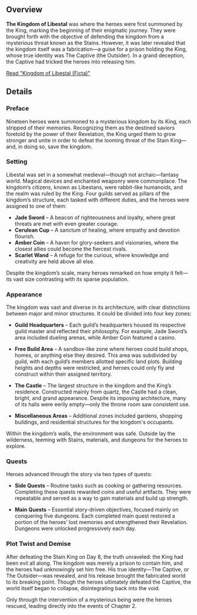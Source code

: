 <!-- title: Kingdom of Libestal (Ficta) -->
<!-- quote: A noble kingdom, besieged by monsters of shadow—but it was all a lie -->
<!-- chapters: 0 -->
<!-- images: (Entrance into the Kingdom of Libestal), (Libestal Overview #1), (Libestal Overview #2), (Outside view of the kingdom's castle), (Outside view of the Shopping Building #1), (Outside view of the Shopping Building #2), (Libestal's Wilderness #1), (Libestal's Wilderness #2), (Libestal's Wilderness #3), (Libestal's Wilderness #4), (Libestal's Wilderness #5), (Front view of Libestal Castle), (Kingdom of Libestal Concept Art), (Map of Libestal and the five Dungeons) --->
<!-- model: false -->

## Overview

**The Kingdom of Libestal** was where the heroes were first summoned by the King, marking the beginning of their enigmatic journey. They were brought forth with the objective of defending the kingdom from a mysterious threat known as the Stains. However, it was later revealed that the kingdom itself was a fabrication—a guise for a prison holding the King, whose true identity was The Captive (the Outsider). In a grand deception, the Captive had tricked the heroes into releasing him.

[Read "Kingdom of Libestal (Ficta)"](#text:libestal-ficta)

## Details

### Preface

Nineteen heroes were summoned to a mysterious kingdom by its King, each stripped of their memories. Recognizing them as the destined saviors foretold by the power of their Revelation, the King urged them to grow stronger and unite in order to defeat the looming threat of the Stain King—and, in doing so, save the kingdom.

### Setting

Libestal was set in a somewhat medieval—though not archaic—fantasy world. Magical devices and enchanted weaponry were commonplace. The kingdom’s citizens, known as Libestans, were rabbit-like humanoids, and the realm was ruled by the King. Four guilds served as pillars of the kingdom’s structure, each tasked with different duties, and the heroes were assigned to one of them:

- **Jade Sword** – A beacon of righteousness and loyalty, where great threats are met with even greater courage.
- **Cerulean Cup** – A sanctum of healing, where empathy and devotion flourish.
- **Amber Coin** – A haven for glory-seekers and visionaries, where the closest allies could become the fiercest rivals.
- **Scarlet Wand** – A refuge for the curious, where knowledge and creativity are held above all else.

Despite the kingdom’s scale, many heroes remarked on how empty it felt—its vast size contrasting with its sparse population.

### Appearance

The kingdom was vast and diverse in its architecture, with clear distinctions between major and minor structures. It could be divided into four key zones:

- **Guild Headquarters** – Each guild’s headquarters housed its respective guild master and reflected their philosophy. For example, Jade Sword’s area included dueling arenas, while Amber Coin featured a casino.

- **Free Build Area** – A sandbox-like zone where heroes could build shops, homes, or anything else they desired. This area was subdivided by guild, with each guild’s members allotted specific land plots. Building heights and depths were restricted, and heroes could only fly and construct within their assigned territory.

- **The Castle** – The largest structure in the kingdom and the King’s residence. Constructed mainly from quartz, the Castle had a clean, bright, and grand appearance. Despite its imposing architecture, many of its halls were eerily empty—only the throne room saw consistent use.

- **Miscellaneous Areas** – Additional zones included gardens, shopping buildings, and residential structures for the kingdom's occupants.

Within the kingdom’s walls, the environment was safe. Outside lay the wilderness, teeming with Stains, materials, and dungeons for the heroes to explore.

### Quests

Heroes advanced through the story via two types of quests:

- **Side Quests** – Routine tasks such as cooking or gathering resources. Completing these quests rewarded coins and useful artifacts. They were repeatable and served as a way to gain materials and build up strength.

- **Main Quests** – Essential story-driven objectives, focused mainly on conquering five dungeons. Each completed main quest restored a portion of the heroes’ lost memories and strengthened their Revelation. Dungeons were unlocked progressively each day.

### Plot Twist and Demise

After defeating the Stain King on Day 8, the truth unraveled: the King had been evil all along. The kingdom was merely a prison to contain him, and the heroes had unknowingly set him free. His true identity—The Captive, or The Outsider—was revealed, and his release brought the fabricated world to its breaking point. Though the heroes ultimately defeated the Captive, the world itself began to collapse, disintegrating back into the void.

Only through the intervention of a mysterious being were the heroes rescued, leading directly into the events of Chapter 2.
